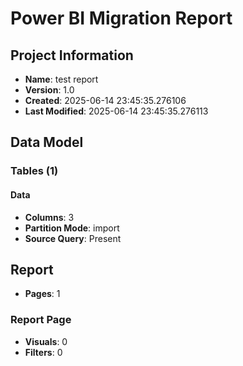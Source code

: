 # Power BI Migration Report

## Project Information
- **Name**: test report
- **Version**: 1.0
- **Created**: 2025-06-14 23:45:35.276106
- **Last Modified**: 2025-06-14 23:45:35.276113

## Data Model

### Tables (1)

#### Data
- **Columns**: 3
- **Partition Mode**: import
- **Source Query**: Present

## Report
- **Pages**: 1

### Report Page
- **Visuals**: 0
- **Filters**: 0
